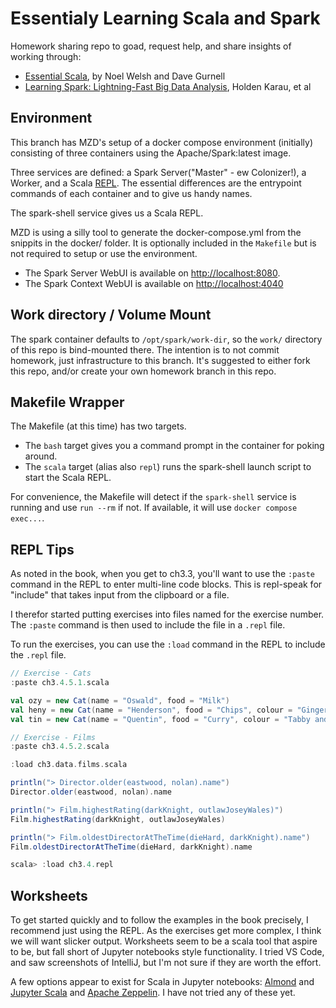 # Essentialy Learning Scala and Spark

Homework sharing repo to goad, request help, and share insights of working through:

* [Essential Scala](https://www.goodreads.com/book/show/29354072-essential-scala), by Noel Welsh and Dave Gurnell
* [Learning Spark: Lightning-Fast Big Data Analysis](https://www.goodreads.com/book/show/24808098-learning-spark?from_search=true&from_srp=true&qid=fGjEwKhOoo&rank=1), Holden Karau, et al

## Environment

This branch has MZD's setup of a docker compose environment (initially) consisting of three containers using the Apache/Spark:latest image.

Three services are defined: a Spark Server("Master" - ew Colonizer!), a Worker, and a Scala [REPL](https://en.wikipedia.org/wiki/Read%E2%80%93eval%E2%80%93print_loop).
The essential differences are the entrypoint commands of each container and to give us handy names.

The spark-shell service gives us a Scala REPL.

MZD is using a silly tool to generate the docker-compose.yml from the snippits in the docker/ folder. It is optionally included in the `Makefile` but is not required to setup or use the environment.

* The Spark Server WebUI is available on [http://localhost:8080](http://localhost:8080).
* The Spark Context WebUI is available on [http://localhost:4040](http://localhost:4040)

## Work directory / Volume Mount

The spark container defaults to `/opt/spark/work-dir`, so the `work/` directory of this repo is bind-mounted there.
The intention is to not commit homework, just infrastructure to this branch. It's suggested to either fork this repo, and/or create your own homework branch in this repo.

## Makefile Wrapper

The Makefile (at this time) has two targets. 
* The `bash` target gives you a command prompt in the container for poking around.
* The `scala` target (alias also `repl`) runs the spark-shell launch script to start the Scala REPL.

For convenience, the Makefile will detect if the `spark-shell` service is running and use `run --rm` if not. If available, it will use `docker compose exec...`.

## REPL Tips

As noted in the book, when you get to ch3.3, you'll want to use the `:paste` command in the REPL to enter multi-line code blocks. This is repl-speak for "include" that takes input from the clipboard or a file.

I therefor started putting exercises into files named for the exercise number. The `:paste` command is then used to include the file in a `.repl` file.

To run the exercises, you can use the `:load` command in the REPL to include the `.repl` file.

``` scala
// Exercise - Cats
:paste ch3.4.5.1.scala

val ozy = new Cat(name = "Oswald", food = "Milk")
val heny = new Cat(name = "Henderson", food = "Chips", colour = "Ginger")
val tin = new Cat(name = "Quentin", food = "Curry", colour = "Tabby and white")

// Exercise - Films
:paste ch3.4.5.2.scala

:load ch3.data.films.scala

println("> Director.older(eastwood, nolan).name")
Director.older(eastwood, nolan).name

println("> Film.highestRating(darkKnight, outlawJoseyWales)")
Film.highestRating(darkKnight, outlawJoseyWales)

println("> Film.oldestDirectorAtTheTime(dieHard, darkKnight).name")
Film.oldestDirectorAtTheTime(dieHard, darkKnight).name
```

``` scala
scala> :load ch3.4.repl
```

## Worksheets

To get started quickly and to follow the examples in the book precisely, I recommend just using the REPL. As the exercises get more complex, I think we will want slicker output. Worksheets seem to be a scala tool that aspire to be, but fall short of Jupyter notebooks style functionality. I tried VS Code, and saw screenshots of IntelliJ, but I'm not sure if they are worth the effort.

A few options appear to exist for Scala in Jupyter notebooks: [Almond](https://almond.sh/) and [Jupyter Scala](https://jupyter-scala.org/) and [Apache Zeppelin](https://zeppelin.apache.org/docs/0.10.1/quickstart/spark_with_zeppelin.html). I have not tried any of these yet.
